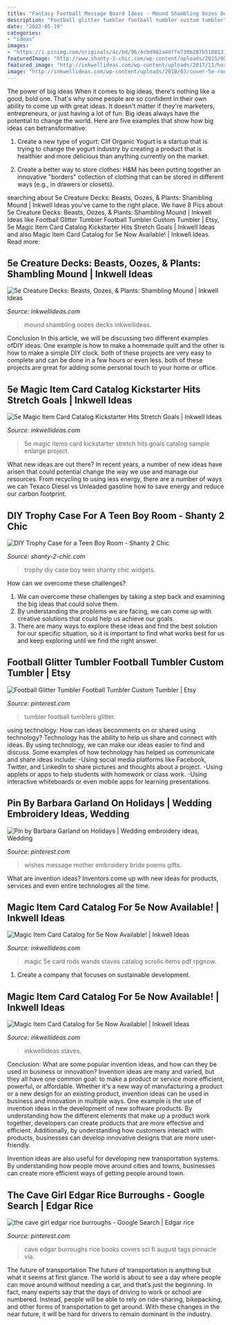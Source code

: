 ```yaml
---
title: "Fantasy Football Message Board Ideas - Mound Shambling Oozes Decks Inkwellideas"
description: "Football glitter tumbler football tumbler custom tumbler"
date: "2023-05-19"
categories:
- "ideas"
images:
- "https://i.pinimg.com/originals/4c/bd/96/4cbd962a4dffe730b287b51881313b54.jpg"
featuredImage: "http://www.shanty-2-chic.com/wp-content/uploads/2015/05/trophy-storage-diy.jpg"
featured_image: "http://inkwellideas.com/wp-content/uploads/2017/11/horns.jpg"
image: "http://inkwellideas.com/wp-content/uploads/2018/03/cover-5e-rodsstaves.png"
---
```



The power of big ideas
When it comes to big ideas, there's nothing like a good, bold one. That's why some people are so confident in their own ability to come up with great ideas. It doesn't matter if they're marketers, entrepreneurs, or just having a lot of fun. Big ideas always have the potential to change the world. Here are five examples that show how big ideas can betransformative:
1. Create a new type of yogurt: Clif Organic Yogurt is a startup that is trying to change the yogurt industry by creating a product that is healthier and more delicious than anything currently on the market.

2. Create a better way to store clothes: H&M has been putting together an innovative "borders" collection of clothing that can be stored in different ways (e.g., in drawers or closets).

	

		
searching about 5e Creature Decks: Beasts, Oozes, &amp; Plants: Shambling Mound | Inkwell Ideas you've came to the right place. We have 8 Pics about 5e Creature Decks: Beasts, Oozes, &amp; Plants: Shambling Mound | Inkwell Ideas like Football Glitter Tumbler Football Tumbler Custom Tumbler | Etsy, 5e Magic Item Card Catalog Kickstarter Hits Stretch Goals | Inkwell Ideas and also Magic Item Card Catalog for 5e Now Available! | Inkwell Ideas. Read more:
		
    
## 5e Creature Decks: Beasts, Oozes, &amp; Plants: Shambling Mound | Inkwell Ideas

<img loading=lazy src="http://inkwellideas.com/wp-content/uploads/2018/11/beasts_shamblingmound-1-900x630.jpg" onerror="this.onerror=null;this.src='https://tse4.mm.bing.net/th?id=OIP.9_wM7xeTI5WUSH8s0HSfOwHaFL&amp;pid=15.1';" alt="5e Creature Decks: Beasts, Oozes, &amp; Plants: Shambling Mound | Inkwell Ideas">

_Source: inkwellideas.com_

>mound shambling oozes decks inkwellideas. 

	

Conclusion
In this article, we will be discussing two different examples ofDIY ideas. One example is how to make a homemade quilt and the other is how to make a simple DIY clock. both of these projects are very easy to complete and can be done in a few hours or even less. both of these projects are great for adding some personal touch to your home or office.

    
## 5e Magic Item Card Catalog Kickstarter Hits Stretch Goals | Inkwell Ideas

<img loading=lazy src="http://inkwellideas.com/wp-content/uploads/2017/11/horns.jpg" onerror="this.onerror=null;this.src='https://tse4.mm.bing.net/th?id=OIP.k0c38Jc0ikJ99V3GySdqWwHaI8&amp;pid=15.1';" alt="5e Magic Item Card Catalog Kickstarter Hits Stretch Goals | Inkwell Ideas">

_Source: inkwellideas.com_

>5e magic items card kickstarter stretch hits goals catalog sample enlarge project. 

	

What new ideas are out there?
In recent years, a number of new ideas have arisen that could potential change the way we use and manage our resources. From recycling to using less energy, there are a number of ways we can Texaco Diesel vs Unleaded gasoline how to save energy and reduce our carbon footprint.

    
## DIY Trophy Case For A Teen Boy Room - Shanty 2 Chic

<img loading=lazy src="http://www.shanty-2-chic.com/wp-content/uploads/2015/05/trophy-storage-diy.jpg" onerror="this.onerror=null;this.src='https://tse2.mm.bing.net/th?id=OIP.vZW82RHZPsnlFXZE-jMuBAHaLH&amp;pid=15.1';" alt="DIY Trophy Case for a Teen Boy Room - Shanty 2 Chic">

_Source: shanty-2-chic.com_

>trophy diy case boy teen shanty chic widgets. 

	

How can we overcome these challenges?
1. We can overcome these challenges by taking a step back and examining the big ideas that could solve them.
2. By understanding the problems we are facing, we can come up with creative solutions that could help us achieve our goals.
3. There are many ways to explore these ideas and find the best solution for our specific situation, so it is important to find what works best for us and keep exploring until we find the right answer.

    
## Football Glitter Tumbler Football Tumbler Custom Tumbler | Etsy

<img loading=lazy src="https://i.pinimg.com/736x/e8/50/7d/e8507d01501e572094b133a3f58f788a.jpg" onerror="this.onerror=null;this.src='https://tse3.mm.bing.net/th?id=OIP.u4BIHPUFAf_qrJ98qZuRsgHaJ3&amp;pid=15.1';" alt="Football Glitter Tumbler Football Tumbler Custom Tumbler | Etsy">

_Source: pinterest.com_

>tumbler football tumblers glitter. 

	

using technology: How can ideas becomments on or shared using technology?
Technology has the ability to help us share and connect with ideas. By using technology, we can make our ideas easier to find and discuss. Some examples of how technology has helped us communicate and share ideas include: 
-Using social media platforms like Facebook, Twitter, and LinkedIn to share pictures and thoughts about a project. 
-Using applets or apps to help students with homework or class work. 
-Using interactive whiteboards or even mobile apps for learning presentations.

    
## Pin By Barbara Garland On Holidays | Wedding Embroidery Ideas, Wedding

<img loading=lazy src="https://i.pinimg.com/originals/4c/bd/96/4cbd962a4dffe730b287b51881313b54.jpg" onerror="this.onerror=null;this.src='https://tse1.mm.bing.net/th?id=OIP.yQtdBbJl8jeM_Q4HASecxQHaLH&amp;pid=15.1';" alt="Pin by Barbara Garland on Holidays | Wedding embroidery ideas, Wedding">

_Source: pinterest.com_

>wishes message mother embroidery bride poems gifts. 

	

What are invention ideas?
Inventors come up with new ideas for products, services and even entire technologies all the time.

    
## Magic Item Card Catalog For 5e Now Available! | Inkwell Ideas

<img loading=lazy src="http://inkwellideas.com/wp-content/uploads/2018/03/cover-5e-rodsstaves.png" onerror="this.onerror=null;this.src='https://tse2.mm.bing.net/th?id=OIP.Bwrr2CAlKfsFQe50opyozwHaKG&amp;pid=15.1';" alt="Magic Item Card Catalog for 5e Now Available! | Inkwell Ideas">

_Source: inkwellideas.com_

>magic 5e card rods wands staves catalog scrolls items pdf rpgnow. 

	

1. Create a company that focuses on sustainable development.

    
## Magic Item Card Catalog For 5e Now Available! | Inkwell Ideas

<img loading=lazy src="http://inkwellideas.com/wp-content/uploads/2018/03/cover-5e-rodsstaves-450x614.png" onerror="this.onerror=null;this.src='https://tse1.mm.bing.net/th?id=OIP.IfS_wWaB2RiIWRjoNpK0cQAAAA&amp;pid=15.1';" alt="Magic Item Card Catalog for 5e Now Available! | Inkwell Ideas">

_Source: inkwellideas.com_

>inkwellideas staves. 

	

Conclusion: What are some popular invention ideas, and how can they be used in business or innovation?
Invention ideas are many and varied, but they all have one common goal: to make a product or service more efficient, powerful, or affordable. Whether it's a new way of manufacturing a product or a new design for an existing product, invention ideas can be used in business and innovation in multiple ways.
One example is the use of invention ideas in the development of new software products. By understanding how the different elements that make up a product work together, developers can create products that are more effective and efficient. Additionally, by understanding how customers interact with products, businesses can develop innovative designs that are more user-friendly.

Invention ideas are also useful for developing new transportation systems. By understanding how people move around cities and towns, businesses can create more efficient ways of getting people around town.

    
## The Cave Girl Edgar Rice Burroughs - Google Search | Edgar Rice

<img loading=lazy src="https://i.pinimg.com/736x/14/f7/74/14f7745cd096930f77b731378f80706f--cave-girl-sci-fi-books.jpg" onerror="this.onerror=null;this.src='https://tse4.mm.bing.net/th?id=OIP.dPsCP2EZdXXwk_grf0hAdwHaLw&amp;pid=15.1';" alt="the cave girl edgar rice burroughs - Google Search | Edgar rice">

_Source: pinterest.com_

>cave edgar burroughs rice books covers sci fi august tags pinnacle via. 

	

The future of transportation
The future of transportation is anything but what it seems at first glance. The world is about to see a day where people can move around without needing a car, and that’s just the beginning. In fact, many experts say that the days of driving to work or school are numbered. Instead, people will be able to rely on ride-sharing, bikepacking, and other forms of transportation to get around. With these changes in the near future, it will be hard for drivers to remain dominant in the industry.

